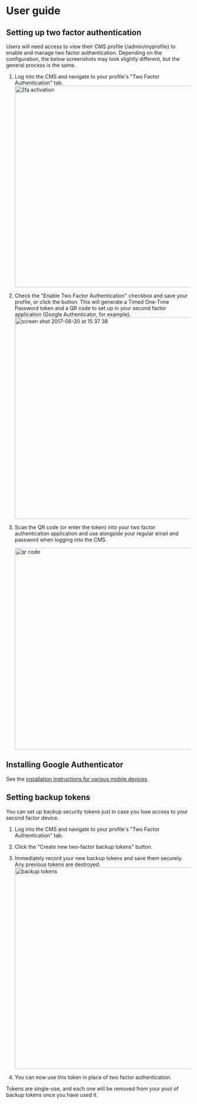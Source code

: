 # User guide

## Setting up two factor authentication
Users will need access to view their CMS profile (/admin/myprofile) to enable and manage two factor authentication. Depending on the configuration, the below screenshots may look slightly different, but the general process is the same.

1. Log into the CMS and navigate to your profile's "Two Factor Authentication" tab.
    <img width="550" alt="2fa activation" src="https://user-images.githubusercontent.com/1005986/27335909-4e292a6a-55ce-11e7-9bcd-ea871307a43b.png">
2. Check the "Enable Two Factor Authentication" checkbox and save your profile, or click the button. This will generate a Timed One-Time Password token and a QR code to set up in your second factor application (Google Authenticator, for example).
    <img width="550" alt="screen shot 2017-06-20 at 15 37 38" src="https://user-images.githubusercontent.com/1005986/27335947-6e11443e-55ce-11e7-9e15-e373757c781b.png">

3. Scan the QR code (or enter the token) into your two factor authentication application and use alongside your regular email and password when logging into the CMS.

    <img width="550" alt="qr code" src="https://user-images.githubusercontent.com/1005986/27372473-1bb53d02-5665-11e7-8c59-224d6800b1da.png">

## Installing Google Authenticator
See the [installation instructions for various mobile devices](https://support.google.com/accounts/answer/1066447?hl=en).

## Setting backup tokens
You can set up backup security tokens just in case you lose access to your second factor device.

1. Log into the CMS and navigate to your profile's "Two Factor Authentication" tab.
2. Click the "Create new two-factor backup tokens" button.
3. Immediately record your new backup tokens and save them securely. Any previous tokens are destroyed.
    <img width="550" alt="backup tokens" src="https://user-images.githubusercontent.com/1005986/27372138-d0252646-5663-11e7-8e6f-a98390eec7e8.png"> 

4. You can now use this token in place of two factor authentication.

Tokens are single-use, and each one will be removed from your pool of backup tokens once you have used it.
